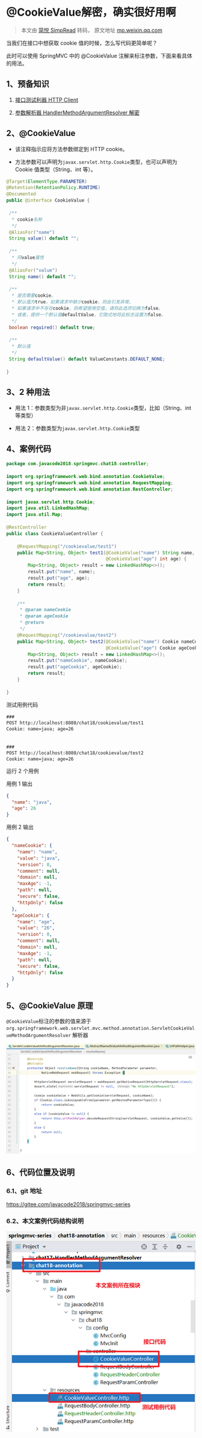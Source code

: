 # @CookieValue解密，确实很好用啊

> 本文由 [简悦 SimpRead](http://ksria.com/simpread/) 转码， 原文地址 [mp.weixin.qq.com](https://mp.weixin.qq.com/s?__biz=MzA5MTkxMDQ4MQ==&mid=2648943427&idx=1&sn=e6deda9dfc7dffc56010984c201892e2&chksm=8862337dbf15ba6bce8d4ee058eae3a01123bfee3d2b09aa350f68d3252edb0a66ea6129aab1&scene=178&cur_album_id=1873497824336658435#rd)



当我们在接口中想获取 cookie 值的时候，怎么写代码更简单呢？

此时可以使用 SpringMVC 中的 @CookieValue 注解来标注参数，下面来看具体的用法。

1、预备知识
------

1.  [接口测试利器 HTTP Client](https://mp.weixin.qq.com/s?__biz=MzA5MTkxMDQ4MQ==&mid=2648940431&idx=1&sn=6c592aa2746fd448c1a6ef511189eaaa&scene=21#wechat_redirect)
    
2.  [参数解析器 HandlerMethodArgumentResolver 解密](https://mp.weixin.qq.com/s?__biz=MzA5MTkxMDQ4MQ==&mid=2648942681&idx=1&sn=eeea9d5d97e1cdd46a63cb1c953b5176&scene=21#wechat_redirect)
    

2、@CookieValue
--------------

*   该注释指示应将方法参数绑定到 HTTP cookie。
    
*   方法参数可以声明为`javax.servlet.http.Cookie`类型，也可以声明为 Cookie 值类型（String、int 等）。
    

```java
@Target(ElementType.PARAMETER)
@Retention(RetentionPolicy.RUNTIME)
@Documented
public @interface CookieValue {

 /**
  * cookie名称
  */
 @AliasFor("name")
 String value() default "";

 /**
  * 同value属性
  */
 @AliasFor("value")
 String name() default "";

 /**
  * 是否需要cookie。
  * 默认值为true，如果请求中缺少cookie，则会引发异常。
  * 如果请求中不存在cookie，则希望使用空值，请将此选项切换为false。
  * 或者，提供一个默认值defaultValue，它隐式地将此标志设置为false。
  */
 boolean required() default true;

 /**
  * 默认值
  */
 String defaultValue() default ValueConstants.DEFAULT_NONE;

}
```

3、2 种用法
-------

*   用法 1：参数类型为非`javax.servlet.http.Cookie`类型，比如（String、int 等类型）
    
*   用法 2：参数类型为`javax.servlet.http.Cookie`类型
    

4、案例代码
------

```java
package com.javacode2018.springmvc.chat18.controller;

import org.springframework.web.bind.annotation.CookieValue;
import org.springframework.web.bind.annotation.RequestMapping;
import org.springframework.web.bind.annotation.RestController;

import javax.servlet.http.Cookie;
import java.util.LinkedHashMap;
import java.util.Map;

@RestController
public class CookieValueController {

    @RequestMapping("/cookievalue/test1")
    public Map<String, Object> test1(@CookieValue("name") String name,
                                     @CookieValue("age") int age) {
        Map<String, Object> result = new LinkedHashMap<>();
        result.put("name", name);
        result.put("age", age);
        return result;
    }

    /**
     * @param nameCookie
     * @param ageCookie
     * @return
     */
    @RequestMapping("/cookievalue/test2")
    public Map<String, Object> test2(@CookieValue("name") Cookie nameCookie,
                                     @CookieValue("age") Cookie ageCookie) {
        Map<String, Object> result = new LinkedHashMap<>();
        result.put("nameCookie", nameCookie);
        result.put("ageCookie", ageCookie);
        return result;
    }

}
```

测试用例代码

```http
###
POST http://localhost:8080/chat18/cookievalue/test1
Cookie: name=java; age=26


###
POST http://localhost:8080/chat18/cookievalue/test2
Cookie: name=java; age=26
```

运行 2 个用例

用例 1 输出

```json
{
  "name": "java",
  "age": 26
}
```

用例 2 输出

```json
{
  "nameCookie": {
    "name": "name",
    "value": "java",
    "version": 0,
    "comment": null,
    "domain": null,
    "maxAge": -1,
    "path": null,
    "secure": false,
    "httpOnly": false
  },
  "ageCookie": {
    "name": "age",
    "value": "26",
    "version": 0,
    "comment": null,
    "domain": null,
    "maxAge": -1,
    "path": null,
    "secure": false,
    "httpOnly": false
  }
}
```

5、@CookieValue 原理
-----------------

`@CookieValue`标注的参数的值来源于`org.springframework.web.servlet.mvc.method.annotation.ServletCookieValueMethodArgumentResolver` 解析器

![](./assets/640-1719931659354-39.png)

6、代码位置及说明
---------

### 6.1、git 地址

https://gitee.com/javacode2018/springmvc-series

### 6.2、本文案例代码结构说明

![](./assets/640-1719931659355-40.png)

